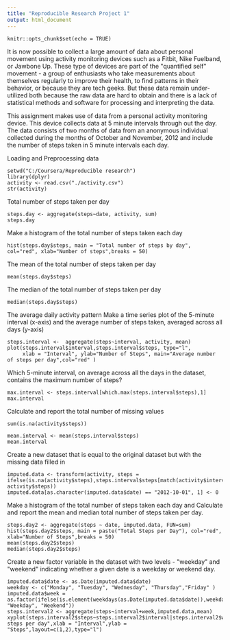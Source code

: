 ```yaml
---
title: "Reproducible Research Project 1"
output: html_document
---
```


```{r setup, include=FALSE}
knitr::opts_chunk$set(echo = TRUE)
```


It is now possible to collect a large amount of data about personal movement using activity monitoring devices such as a Fitbit, Nike Fuelband, or Jawbone Up. These type of devices are part of the "quantified self" movement - a group of enthusiasts who take measurements about themselves regularly to improve their health, to find patterns in their behavior, or because they are tech geeks. But these data remain under-utilized both because the raw data are hard to obtain and there is a lack of statistical methods and software for processing and interpreting the data.

This assignment makes use of data from a personal activity monitoring device. This device collects data at 5 minute intervals through out the day. The data consists of two months of data from an anonymous individual collected during the months of October and November, 2012 and include the number of steps taken in 5 minute intervals each day.

Loading and Preprocessing data
```{r}
setwd("C:/Coursera/Reproducible research")
library(dplyr)
activity <- read.csv("./activity.csv")
str(activity)
```

Total number of steps taken per day
```{r}
steps.day <- aggregate(steps~date, activity, sum)
steps.day

```

Make a histogram of the total number of steps taken each day
```{r}
hist(steps.day$steps, main = "Total number of steps by day", col="red", xlab="Number of steps",breaks = 50)
```

The mean of the total number of steps taken per day
```{r}
mean(steps.day$steps)

```
The median of the total number of steps taken per day
```{r}
median(steps.day$steps)
```

The average daily activity pattern
Make a time series plot of the 5-minute interval (x-axis) and the average number of steps taken, averaged across all days (y-axis)
```{r}
steps.interval <-  aggregate(steps~interval, activity, mean)
plot(steps.interval$interval,steps.interval$steps, type="l", 
     xlab = "Interval", ylab="Number of Steps", main="Average number of steps per day",col="red" )
```

Which 5-minute interval, on average across all the days in the dataset, contains the maximum number of steps?

```{r}
max.interval <- steps.interval[which.max(steps.interval$steps),1]
max.interval
```
Calculate and report the total number of missing values

```{r}
sum(is.na(activity$steps))
```

```{r}
mean.interval <- mean(steps.interval$steps)
mean.interval
```

Create a new dataset that is equal to the original dataset but with the missing data filled in
```{r}
imputed.data <- transform(activity, steps = ifelse(is.na(activity$steps),steps.interval$steps[match(activity$interval,steps.interval$interval)],  activity$steps))
imputed.data[as.character(imputed.data$date) == "2012-10-01", 1] <- 0
```

Make a histogram of the total number of steps taken each day and Calculate and report the mean and median total number of steps taken per day.
```{r}
steps.day2 <- aggregate(steps ~ date, imputed.data, FUN=sum)
hist(steps.day2$steps, main = paste("Total Steps per Day"), col="red", xlab="Number of Steps",breaks = 50)
mean(steps.day2$steps)
median(steps.day2$steps)
```

Create a new factor variable in the dataset with two levels - "weekday" and "weekend" indicating whether a given date is a weekday or weekend day.
```{r}
imputed.data$date <- as.Date(imputed.data$date)
weekday <- c("Monday", "Tuesday", "Wednesday", "Thursday","Friday" )
imputed.data$week = as.factor(ifelse(is.element(weekdays(as.Date(imputed.data$date)),weekday), "Weekday", "Weekend"))
steps.interval2 <- aggregate(steps~interval+week,imputed.data,mean)
xyplot(steps.interval2$steps~steps.interval2$interval|steps.interval2$week,main="Average steps per day",xlab = "Interval",ylab = "Steps",layout=c(1,2),type="l")
```





